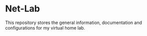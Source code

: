 # Net-Lab
This repository stores the general information, documentation and configurations for my virtual home lab.
